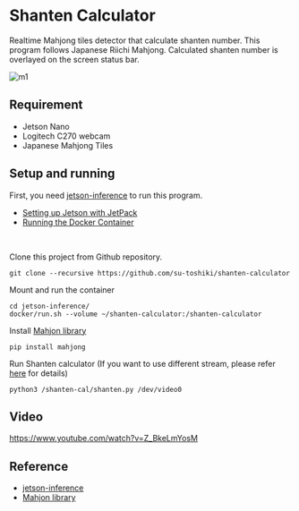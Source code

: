 # Shanten Calculator
Realtime Mahjong tiles detector that calculate shanten number. This program follows Japanese Riichi Mahjong. Calculated shanten number is overlayed on the screen status bar.

![m1](https://user-images.githubusercontent.com/99862948/164970473-5da6577a-6351-48af-9ec0-2c290ec3dd90.gif)

## Requirement
- Jetson Nano
- Logitech C270 webcam
- Japanese Mahjong Tiles

## Setup and running
First, you need [jetson-inference](https://github.com/dusty-nv/jetson-inference) to run this program.
- [Setting up Jetson with JetPack](https://github.com/dusty-nv/jetson-inference/blob/master/docs/jetpack-setup-2.md)
- [Running the Docker Container](https://github.com/dusty-nv/jetson-inference/blob/master/docs/aux-docker.md)
<br>

Clone this project from Github repository.
```
git clone --recursive https://github.com/su-toshiki/shanten-calculator
```

Mount and run the container
```
cd jetson-inference/
docker/run.sh --volume ~/shanten-calculator:/shanten-calculator
```

Install [Mahjon library](https://pypi.org/project/mahjong/)
```
pip install mahjong
```
Run Shanten calculator (If you want to use different stream, please refer [here](https://github.com/dusty-nv/jetson-inference/blob/master/docs/aux-streaming.md) for details)
```
python3 /shanten-cal/shanten.py /dev/video0
```

## Video
https://www.youtube.com/watch?v=Z_BkeLmYosM

## Reference
- [jetson-inference](https://github.com/dusty-nv/jetson-inference)
- [Mahjon library](https://pypi.org/project/mahjong/)

